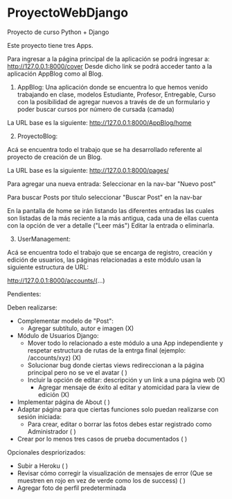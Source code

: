 # ProyectoWebDjango
Proyecto de curso Python + Django

Este proyecto tiene tres Apps.

Para ingresar a la página principal de la aplicación se podrá ingresar a:
    http://127.0.0.1:8000/cover
Desde dicho link se podrá acceder tanto a la aplicación AppBlog como al Blog. 

1. AppBlog: Una aplicación donde se encuentra lo que hemos venido trabajando en clase, modelos Estudiante, Profesor, Entregable, Curso con la posibilidad de agregar nuevos a través de de un formulario y poder buscar cursos por número de cursada (camada)

La URL base es la siguiente: http://127.0.0.1:8000/AppBlog/home

2. ProyectoBlog:

Acá se encuentra todo el trabajo que se ha desarrollado referente al proyecto de creación de un Blog.

La URL base es la siguiente: http://127.0.0.1:8000/pages/

Para agregar una nueva entrada: Seleccionar en la nav-bar "Nuevo post"

Para buscar Posts por título seleccionar "Buscar Post" en la nav-bar

En la pantalla de home se irán listando las diferentes entradas las cuales son listadas de la más reciente a la más antigua, cada una de ellas cuenta con la opción de ver a detalle ("Leer más") Editar la entrada o eliminarla.

3. UserManagement:

Acá se encuentra todo el trabajo que se encarga de registro, creación y edición de usuarios, las páginas relacionadas a este módulo usan la siguiente estructura de URL:

http://127.0.0.1:8000/accounts/(...)


Pendientes:

Deben realizarse:

- Complementar modelo de "Post":
    - Agregar subtítulo, autor e imagen (X)
- Módulo de Usuarios Django: 
   - Mover todo lo relacionado a este módulo a una App independiente y respetar estructura de rutas de la entrga final (ejemplo: /accounts/xyz) (X)
   - Solucionar bug donde ciertas views redireccionan a la página principal pero no se ve el avatar ( )
   - Incluir la opción de editar: descripción  y un link a una página web (X)
        - Agregar mensaje de éxito al editar y atomicidad para la view de edición (X)
- Implementar página de About ( )
- Adaptar página para que ciertas funciones solo puedan realizarse con sesión iniciada:
   - Para crear, editar o borrar las fotos debes estar registrado como Administrador ( )
- Crear por lo menos tres casos de prueba documentados ( )

Opcionales despriorizados:
- Subir a Heroku ( )
- Revisar cómo corregir la visualización de mensajes de error (Que se muestren en rojo en vez de verde como los de success) ( )
- Agregar foto de perfil predeterminada
